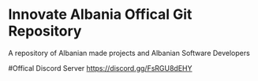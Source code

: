 # Innovate Albania Offical Git Repository
A repository of Albanian made projects and Albanian Software Developers

#Offical Discord Server
https://discord.gg/FsRGU8dEHY
